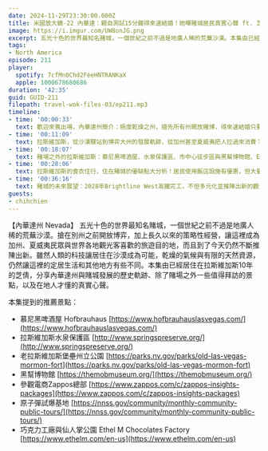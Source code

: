 ```yaml
---
date: 2024-11-29T23:30:00.000Z
title: 米國放大鏡-22 內華達：親自測試15分鐘得來速結婚！她曝賭城居民真實心聲 ft. 芝倩 (ep.211)
image: https://i.imgur.com/UW8onJG.png
excerpt: 五光十色的世界最知名賭城，一個世紀之前不過是地廣人稀的荒蕪沙漠。本集由已經居住在拉斯維加斯10年的芝倩，分享內華達州與賭城發展的歷史軌跡、除了賭場之外一些值得拜訪的景點，以及在地人才懂的真實心聲。
tags:
- North America
episode: 211
player:
  spotify: 7cfMn0Chd2FeeHNTRANKaX
  apple: 1000678680686
duration: '42:35'
guid: GUID-211
filepath: travel-wok-files-03/ep211.mp3
timeline:
- time: '00:00:33'
  text: 歡迎來賓出場，內華達州簡介：極度乾燥之州，搶先所有州開放賭博，得來速結婚只要15分鐘！
- time: '00:11:09'
  text: 拉斯維加斯，從沙漠驛站到博弈大州的發展軌跡，從加州甚至夏威夷把人拉過來消費？
- time: '00:18:07'
  text: 賭場之外的拉斯維加斯：慕尼黑啤酒屋、水泉保護區、市中心徒步區與黑幫博物館、Ethel 巧克力工廠
- time: '00:28:06'
  text: 拉斯維加斯的食衣住行，住在賭城的優缺點大分析！居民使用飯店設施有優惠，但大量人潮湧入讓人吃不消
- time: '00:36:16'
  text: 賭城的未來展望：2028年Brightline West高鐵完工，不但多元化並推陳出新的觀光發展
guests:
- chihchien
---
```

【內華達州 Nevada】 五光十色的世界最知名賭城，一個世紀之前不過是地廣人稀的荒蕪沙漠。搶在別州之前開放博弈，加上長久以來的策略性經營，讓這裡成為加州、夏威夷民眾與世界各地觀光客喜歡的旅遊目的地，而且到了今天仍然不斷推陳出新。雖然人類的科技讓居住在沙漠成為可能，乾燥的氣候與有限的天然資源，仍然讓這裡的定居生活和其他地方有些不同。本集由已經居住在拉斯維加斯10年的芝倩，分享內華達州與賭城發展的歷史軌跡、除了賭場之外一些值得拜訪的景點，以及在地人才懂的真實心聲。

本集提到的推薦景點：

* 慕尼黑啤酒屋 Hofbrauhaus [https://www.hofbrauhauslasvegas.com/](https://www.hofbrauhauslasvegas.com/)
* 拉斯維加斯水泉保護區 [http://www.springspreserve.org/](http://www.springspreserve.org/)
* 老拉斯維加斯堡壘州立公園 [https://parks.nv.gov/parks/old-las-vegas-mormon-fort](https://parks.nv.gov/parks/old-las-vegas-mormon-fort)
* 黑幫博物館 ​​​​​[​https://themobmuseum.org/](​https://themobmuseum.org/)
* 參觀電商Zappos總部 [https://www.zappos.com/c/zappos-insights-packages](https://www.zappos.com/c/zappos-insights-packages)
* 原子彈試爆基地 [https://nnss.gov/community/monthly-community-public-tours/](https://nnss.gov/community/monthly-community-public-tours/)
* 巧克力工廠與仙人掌公園 Ethel M Chocolates Factory [https://www.ethelm.com/en-us](https://www.ethelm.com/en-us)
